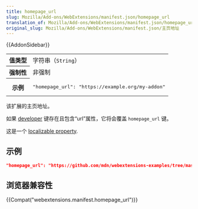 ```yaml
---
title: homepage_url
slug: Mozilla/Add-ons/WebExtensions/manifest.json/homepage_url
translation_of: Mozilla/Add-ons/WebExtensions/manifest.json/homepage_url
original_slug: Mozilla/Add-ons/WebExtensions/manifest.json/主页地址
---
```

{{AddonSidebar}}

<table class="fullwidth-table standard-table">
  <tbody>
    <tr>
      <th scope="row">值类型</th>
      <td>字符串（<code>String</code>）</td>
    </tr>
    <tr>
      <th scope="row">强制性</th>
      <td>非强制</td>
    </tr>
    <tr>
      <th scope="row">示例</th>
      <td>
        <pre class="brush: json">
"homepage_url": "https://example.org/my-addon"</pre
        >
      </td>
    </tr>
  </tbody>
</table>

该扩展的主页地址。

如果 [developer](/en-US/Add-ons/WebExtensions/manifest.json/developer) 键存在且包含“url”属性，它将会覆盖 `homepage_url` 键。

这是一个 [localizable property](/en-US/Add-ons/WebExtensions/Internationalization#Internationalizing_manifest.json).

## 示例

```json
"homepage_url": "https://github.com/mdn/webextensions-examples/tree/master/beastify"
```

## 浏览器兼容性

{{Compat("webextensions.manifest.homepage_url")}}
